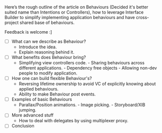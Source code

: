 Here’s the rough outline of the article on Behaviours (Decided it's better suited name than Intentions or Controllers), how to leverage Interface Builder to simplify implementing application behaviours and have cross-project shared base of behaviours. 

Feedback is welcome :]

- [ ] What can we describe as Behaviour?
    - Introduce the idea.
    - Explain reasoning behind it.
- [ ] What benefits does Behaviour bring?
    - Simplifying view controllers code.
			- Sharing behaviours across different applications.
			- Dependency free objects
			- Allowing non-dev people to modify application.
- [ ] How one can build flexible Behaviour's?
    - Reversing lifetime ownership to avoid VC of explicitly knowing about applied behaviours.
    - Ability to make Behaviour post events.
- [ ] Examples of basic Behaviours
    - Parallax/Position animations.
			- Image picking.
			- Storyboard/XIB jumping.
- [ ] More advanced stuff
    - How to deal with delegates by using multiplexer proxy.
- [ ] Conclusion

